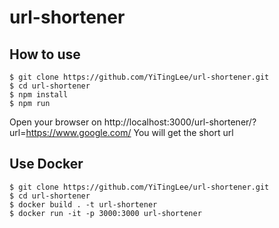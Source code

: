 # url-shortener

## How to use
```
$ git clone https://github.com/YiTingLee/url-shortener.git
$ cd url-shortener
$ npm install
$ npm run
```

Open your browser on http://localhost:3000/url-shortener/?url=https://www.google.com/
You will get the short url

## Use Docker
```
$ git clone https://github.com/YiTingLee/url-shortener.git
$ cd url-shortener
$ docker build . -t url-shortener
$ docker run -it -p 3000:3000 url-shortener
```
